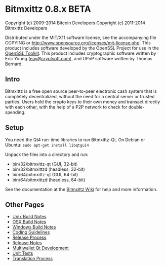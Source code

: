 Bitmxittz 0.8.x BETA
====================

Copyright (c) 2009-2014 Bitcoin Developers
Copyright (c) 2011-2014 Bitmxittz Developers

Distributed under the MIT/X11 software license, see the accompanying
file COPYING or http://www.opensource.org/licenses/mit-license.php.
This product includes software developed by the OpenSSL Project for use in the [OpenSSL Toolkit](http://www.openssl.org/). This product includes
cryptographic software written by Eric Young ([eay@cryptsoft.com](mailto:eay@cryptsoft.com)), and UPnP software written by Thomas Bernard.


Intro
---------------------
Bitmxittz is a free open source peer-to-peer electronic cash system that is
completely decentralized, without the need for a central server or trusted
parties.  Users hold the crypto keys to their own money and transact directly
with each other, with the help of a P2P network to check for double-spending.


Setup
---------------------
You need the Qt4 run-time libraries to run Bitmxittz-Qt. On Debian or Ubuntu:
	`sudo apt-get install libqtgui4`

Unpack the files into a directory and run:

- bin/32/bitmxittz-qt (GUI, 32-bit)
- bin/32/bitmxittzd (headless, 32-bit)
- bin/64/bitmxittz-qt (GUI, 64-bit)
- bin/64/bitmxittzd (headless, 64-bit)

See the documentation at the [Bitmxittz Wiki](http://bitmxittz.info)
for help and more information.


Other Pages
---------------------
- [Unix Build Notes](build-unix.md)
- [OSX Build Notes](build-osx.md)
- [Windows Build Notes](build-msw.md)
- [Coding Guidelines](coding.md)
- [Release Process](release-process.md)
- [Release Notes](release-notes.md)
- [Multiwallet Qt Development](multiwallet-qt.md)
- [Unit Tests](unit-tests.md)
- [Translation Process](translation_process.md)
